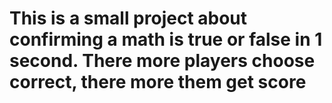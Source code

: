 # This is a small project about confirming a math is true or false in 1 second. There more players choose correct, there more them get score 
